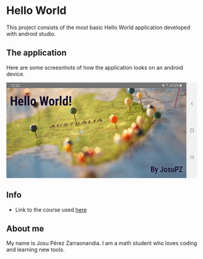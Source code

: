 # Hello World
This project consists of the most basic Hello World application developed with android studio.

## The application
Here are some screesnhots of how the application looks on an android device.

![Screenshot 1](/app/src/main/res/drawable/screenshot2.jpg)

## Info
* Link to the course used [here](https://eu.udacity.com/course/android-basics-user-interface--ud834)

## About me
My name is Josu Pérez Zarraonandia. I am a math student who loves coding and learning new tools.
